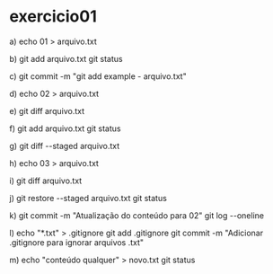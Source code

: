 # exercicio01

a) echo 01 > arquivo.txt

b) git add arquivo.txt
git status

c) git commit -m "git add example - arquivo.txt"

d) echo 02 > arquivo.txt

e) git diff arquivo.txt

f) git add arquivo.txt
git status

g) git diff --staged arquivo.txt

h) echo 03 > arquivo.txt

i) git diff arquivo.txt

j) git restore --staged arquivo.txt
git status

k) git commit -m "Atualização do conteúdo para 02"
git log --oneline

l) echo "*.txt" > .gitignore
git add .gitignore
git commit -m "Adicionar .gitignore para ignorar arquivos .txt"

m) echo "conteúdo qualquer" > novo.txt
git status